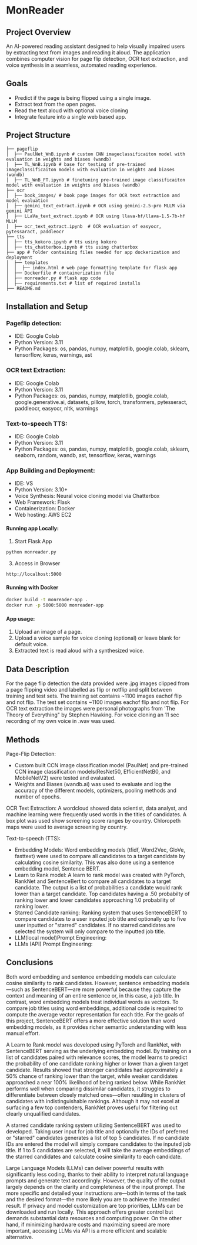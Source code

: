 # MonReader

## Project Overview
An AI-powered reading assistant designed to help visually impaired users by extracting text from images and reading it aloud. The application combines computer vision for page flip detection, OCR text extraction, and voice synthesis in a seamless, automated reading experience.

## Goals
- Predict if the page is being flipped using a single image.
- Extract text from the open pages.
- Read the text aloud with optional voice cloning
- Integrate feature into a single web based app.
   
## Project Structure
```MonReader
├── pageflip
│  ├── PaulNet_WnB.ipynb # custom CNN imageclassificaiton model with evaluation in weights and biases (wandb)
│  ├── TL_WnB.ipynb # base for testing of pre-trained imageclassificaiton models with evaluation in weights and biases (wandb)
│  ├── TL_WnB_FT.ipynb # finetuning pre-trained image classificaiton model with evaluation in weights and biases (wandb)
├── ocr
│  ├── book_images/ # book page images for OCR text extraction and model evaluation
│  ├── gemini_text_extract.ipynb # OCR using gemini-2.5-pro MLLM via gemini API
│  ├── LLaVa_text_extract.ipynb # OCR using llava-hf/llava-1.5-7b-hf MLLM
│  ├── ocr_text_extract.ipynb  # OCR evaluation of easyocr, pytessaract, paddleocr
├── tts
│  ├── tts_kokoro.ipynb # tts using kokoro
│  ├── tts_chatterbox.ipynb # tts using chatterbox
├── app # folder containing files needed for app dockerization and deployment
│  ├── templates
│  │  ├── index.html # web page formatting template for flask app
│  ├── Dockerfile # containerization file
│  ├── monreader.py # flask app code
│  ├── requirements.txt # list of required installs
├── README.md
```
##  Installation and Setup
### Pageflip detection:
- IDE:  Google Colab
- Python Version:  3.11
- Python Packages:  os, pandas, numpy, matplotlib, google.colab, sklearn, tensorflow, keras, warnings, ast
### OCR text Extraction:
- IDE:  Google Colab
- Python Version:  3.11
- Python Packages:  os, pandas, numpy, matplotlib, google.colab, google.generative.ai, datasets, pillow, torch, transformers, pytesseract, paddleocr, easyocr, nltk, warnings
### Text-to-speech TTS:
- IDE:  Google Colab
- Python Version:  3.11
- Python Packages: os, pandas, numpy, matplotlib, google.colab, sklearn, seaborn, random, wandb, ast, tensorflow, keras, warnings
### App Building and Deployment:
- IDE: VS
- Python Version: 3.10+
- Voice Synthesis:  Neural voice cloning model via Chatterbox
- Web Framework: Flask
- Containerization: Docker
- Web hosting:  AWS EC2

#### Running app Locally:
1. Start Flask App
```bash
python monreader.py
```

3. Access in Browser
```arduino
http://localhost:5000
```

#### Running with Docker
```bash
docker build -t monreader-app .
docker run -p 5000:5000 monreader-app
```

#### App usage:
1. Upload an image of a page.
2. Upload a voice sample for voice cloning (optional) or leave blank for default voice.
3. Extracted text is read aloud with a synthesized voice.

## Data Description
For the page flip detection the data provided were .jpg images clipped from a page flipping video and labelled as flip or notflip and split between training and test sets.  The training set contains ~1100 images eachof flip and not flip.  The test set contains ~1100 images eachof flip and not flip.
For OCR text extraction the images were personal photographs from 'The Theory of Everything" by Stephen Hawking.
For voice cloning an 11 sec recording of my own voice in .wav was used.

## Methods  
Page-Flip Detection:  
- Custom built CCN image classification model (PaulNet) and pre-trained CCN image classification models(ResNet50, EfficientNetB0, and MobileNetV2) were tested and evaluated.
- Weights and Biases (wandb.ai) was used to evaluate and log the accuracy of the different models, optimizers, pooling methods and number of epochs.

OCR Text Extraction: A wordcloud showed data scientist, data analyst, and machine learning were frequently used words in the titles of candidates.  A box plot was used show screening score ranges by country.  Chloropeth maps were used to average screening by country.

Text-to-speech (TTS): 
-  Embedding Models: Word embedding models (tfidf, Word2Vec, GloVe, fasttext) were used to compare all candidates to a target candidate by calculating cosine similarity. This was also done using a sentence embedding model, Sentence BERT.
-  Learn to Rank model:  A learn to rank model was created with PyTorch, RankNet and SentenceBert to compare all candidates to a target candidate. The output is a list of probabilities a candidate would rank lower than a target candidate.  Top candidates having a .50 probabilty of ranking lower and lower candidates approaching 1.0 probability of ranking lower.
-  Starred Candidate ranking: Ranking system that uses SentenceBERT to compare candidates to a user inputed job title and optionally up to five user inputted or "starred" candidates.  If no starred candidates are selected the system will only compare to the inputted job title.
-  LLM(local model)Prompt Engineering:
-  LLMs (API) Prompt Engineering:  
## Conclusions
Both word embedding and sentence embedding models can calculate cosine similarity to rank candidates. However, sentence embedding models—such as SentenceBERT—are more powerful because they capture the context and meaning of an entire sentence or, in this case, a job title. In contrast, word embedding models treat individual words as vectors. To compare job titles using word embeddings, additional code is required to compute the average vector representation for each title. For the goals of this project, SentenceBERT offers a more effective solution than word embedding models, as it provides richer semantic understanding with less manual effort. 

A Learn to Rank model was developed using PyTorch and RankNet, with SentenceBERT serving as the underlying embedding model. By training on a list of candidates paired with relevance scores, the model learns to predict the probability of one candidate ranking higher or lower than a given target candidate. Results showed that stronger candidates had approximately a 50% chance of ranking lower than the target, while weaker candidates approached a near 100% likelihood of being ranked below.  While RankNet performs well when comparing dissimilar candidates, it struggles to differentiate between closely matched ones—often resulting in clusters of candidates with indistinguishable rankings. Although it may not excel at surfacing a few top contenders, RankNet proves useful for filtering out clearly unqualified candidates.

A starred candidate ranking system utilizing SentenceBERT was used to developed.  Taking user input for job title and optionally the IDs of preferred or "starred" candidates generates a list of top 5 candidates.  If no candidate IDs are entered the model will simply compare candidates to the inputed job title. If 1 to 5 candidates are selected, it will take the average embeddings of the starred candidates and calculate cosine similarity to each candidate.  

Large Language Models (LLMs) can deliver powerful results with significantly less coding, thanks to their ability to interpret natural language prompts and generate text accordingly. However, the quality of the output largely depends on the clarity and completeness of the input prompt. The more specific and detailed your instructions are—both in terms of the task and the desired format—the more likely you are to achieve the intended result.  If privacy and model customization are top priorities, LLMs can be downloaded and run locally. This approach offers greater control but demands substantial data resources and computing power. On the other hand, if minimizing hardware costs and maximizing speed are more important, accessing LLMs via API is a more efficient and scalable alternative.


